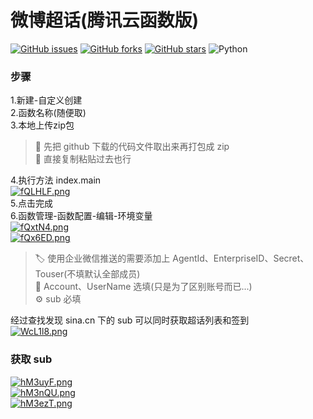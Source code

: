 # 微博超话(腾讯云函数版)
[![GitHub issues](https://img.shields.io/github/issues/ICE99125/weibo_checkin?style=for-the-badge)](https://github.com/ICE99125/weibo_checkin/issues) [![GitHub forks](https://img.shields.io/github/forks/ICE99125/weibo_checkin?style=for-the-badge)](https://github.com/ICE99125/weibo_checkin/network) [![GitHub stars](https://img.shields.io/github/stars/ICE99125/weibo_checkin?style=for-the-badge)](https://github.com/ICE99125/weibo_checkin/stargazers) ![Python](https://img.shields.io/badge/python-3.6%2B-orange?style=for-the-badge)
### 步骤
1.新建-自定义创建  
2.函数名称(随便取)  
3.本地上传zip包  
>🎄 先把 github 下载的代码文件取出来再打包成 zip  
>🎃 直接复制粘贴过去也行  

4.执行方法 index.main  
[![fQLHLF.png](https://z3.ax1x.com/2021/08/08/fQLHLF.png)](https://imgtu.com/i/fQLHLF)  
5.点击完成  
6.函数管理-函数配置-编辑-环境变量  
[![fQxtN4.png](https://z3.ax1x.com/2021/08/08/fQxtN4.png)](https://imgtu.com/i/fQxtN4)  
[![fQx6ED.png](https://z3.ax1x.com/2021/08/08/fQx6ED.png)](https://imgtu.com/i/fQx6ED)  
>🏷️ 使用企业微信推送的需要添加上 AgentId、EnterpriseID、Secret、Touser(不填默认全部成员)  
>🎯 Account、UserName 选填(只是为了区别账号而已...)  
>⚙️ sub 必填
  
经过查找发现 sina.cn 下的 sub 可以同时获取超话列表和签到  
[![WcL1l8.png](https://z3.ax1x.com/2021/07/25/WcL1l8.png)](https://imgtu.com/i/WcL1l8)  

### 获取 sub    
[![hM3uyF.png](https://z3.ax1x.com/2021/08/27/hM3uyF.png)](https://imgtu.com/i/hM3uyF)  
[![hM3nQU.png](https://z3.ax1x.com/2021/08/27/hM3nQU.png)](https://imgtu.com/i/hM3nQU)  
[![hM3ezT.png](https://z3.ax1x.com/2021/08/27/hM3ezT.png)](https://imgtu.com/i/hM3ezT)
